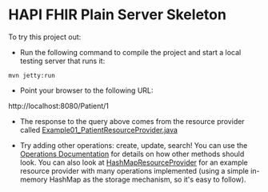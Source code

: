 # HAPI FHIR Plain Server Skeleton

To try this project out:

* Run the following command to compile the project and start a local testing server that runs it:

```
mvn jetty:run
```

* Point your browser to the following URL:

http://localhost:8080/Patient/1

* The response to the query above comes from the resource provider called [Example01_PatientResourceProvider.java](https://github.com/FirelyTeam/fhirstarters/blob/master/java/rhies-client-registry-server/src/main/java/ca/uhn/fhir/example/Example01_PatientResourceProvider.java)

* Try adding other operations: create, update, search! You can use the [Operations Documentation](http://hapifhir.io/doc_rest_operations.html) for details on how other methods should look. You can also look at [HashMapResourceProvider](https://github.com/jamesagnew/hapi-fhir/blob/master/hapi-fhir-server/src/main/java/ca/uhn/fhir/rest/server/provider/HashMapResourceProvider.java) for an example resource provider with many operations implemented (using a simple in-memory HashMap as the storage mechanism, so it's easy to follow).
